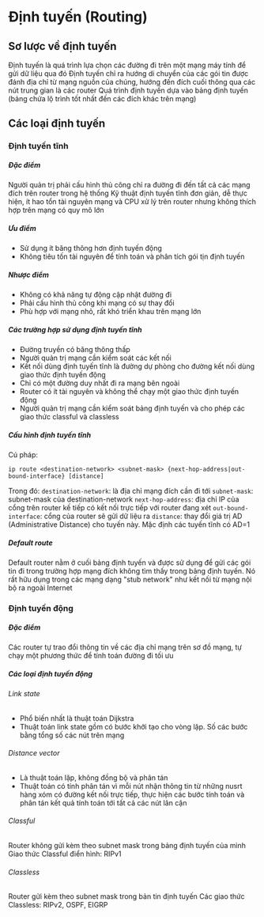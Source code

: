 # Định tuyến (Routing)
## Sơ lược về định tuyến
Định tuyến là quá trình lựa chọn các đường đi trên một mạng máy tính để gửi dữ liệu qua đó
Định tuyến chỉ ra hướng di chuyển của các gói tin được đánh địa chỉ từ mạng nguồn của chúng, hướng đến đích cuối thông qua các nút trung gian là các router
Quá trình định tuyến dựa vào bảng định tuyến (bảng chứa lộ trình tốt nhất đến các đích khác trên mạng)

## Các loại định tuyến
### Định tuyến tĩnh
##### Đặc điểm
Người quản trị phải cấu hình thủ công chỉ ra đường đi đến tất cả các mạng đích trên router trong hệ thống
Kỹ thuật định tuyến tĩnh đơn giản, dễ thực hiện, ít hao tổn tài nguyên mạng và CPU xử lý trên router nhưng không thích hợp trên mạng có quy mô lớn

##### Ưu điểm
- Sử dụng ít băng thông hơn định tuyến động
- Không tiêu tốn tài nguyên để tính toán và phân tích gói tịn định tuyến

##### Nhược điểm
- Không có khả năng tự động cập nhật đường đi
- Phải cấu hình thủ công khi mạng có sự thay đổi
- Phù hợp với mạng nhỏ, rất khó triển khau trên mạng lớn

##### Các trường hợp sử dụng định tuyến tĩnh
- Đường truyền có băng thông thấp
- Người quản trị mạng cần kiểm soát các kết nối
- Kết nối dùng định tuyến tĩnh là đường dự phòng cho đường kết nối dùng giao thức định tuyến động
- Chỉ có một đường duy nhất đi ra mạng bên ngoài
- Router có ít tài nguyên và không thể chạy một giao thức định tuyến động
- Người quản trị mạng cần kiểm soát bảng định tuyến và cho phép các giao thức classful và classless

##### Cấu hình định tuyến tĩnh
Cú pháp:

```ip route <destination-network> <subnet-mask> {next-hop-address|out-bound-interface} [distance]```

Trong đó:
```destination-network```: là địa chỉ mạng đích cần đi tới
```subnet-mask```: subnet-mask của destination-network
```next-hop-address```: địa chỉ IP của cổng trên router kế tiếp có kết nối trực tiếp với router đang xét
```out-bound-interface```: cổng của router sẽ gửi dữ liệu ra
```distance```: thay đổi giá trị AD (Administrative Distance) cho tuyến này. Mặc định các tuyến tĩnh có AD=1

##### Default route
Default router nằm ở cuối bảng định tuyến và được sử dụng để gửi các gói tin đi trong trường hợp mạng đích không tìm thấy trong bảng định tuyến. Nó rất hữu dụng trong các mạng dạng "stub network" như kết nối từ mạng nội bộ ra ngoài Internet

### Định tuyến động
##### Đặc điểm
Các router tự trao đổi thông tin về các địa chỉ mạng trên sơ đồ mạng, tự chạy một phương thức để tính toán đường đi tối ưu

##### Các loại định tuyến động
###### Link state
- Phổ biến nhất là thuật toán Dijkstra
- Thuật toán link state gồm có bước khởi tạo cho vòng lặp. Số các bước bằng tổng số các nút trên mạng

###### Distance vector
- Là thuật toán lặp, không đồng bộ và phân tán
- Thuật toán có tính phân tán vì mỗi nút nhận thông tin từ những nusrt hàng xóm có đường kết nối trực tiếp, thực hiện các bước tính toán và phân tán kết quả tính toán tới tất cả các nút lân cận

###### Classful
Router không gửi kèm theo subnet mask trong bảng định tuyến của mình
Giao thức Classful điển hình: RIPv1

###### Classless
Router gửi kèm theo subnet mask trong bản tin định tuyến
Các giao thức Classless: RIPv2, OSPF, EIGRP